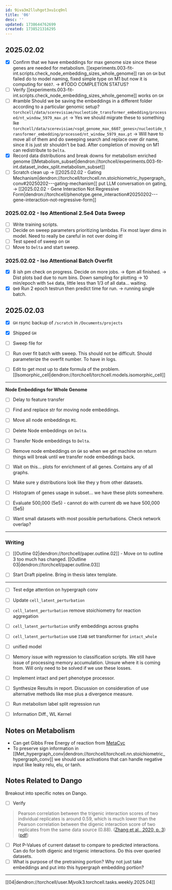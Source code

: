 ```yaml
---
id: 9iva3m2lluhgot3xu1cq9nl
title: '06'
desc: ''
updated: 1738644762699
created: 1738521316295
---
```


## 2025.02.02

- [x] Confirm that we have embeddings for max genome size since these genes are needed for metabolism. [[experiments.003-fit-int.scripts.check_node_embedding_sizes_whole_genome]] ran on `GH` but failed do to model naming, fixed simple type on M1 but now it is computing for `6607`. → #TODO COMPLETION STATUS?
- [ ] Verify [[experiments.003-fit-int.scripts.check_node_embedding_sizes_whole_genome]] works on `GH`
- [ ] #ramble Should we be saving the embeddings in a different folder according to a particular genomic setup? `torchcell/data/scerevisiae/nucleotide_transformer_embedding/processed/nt_window_5979_max.pt` → Yes we should migrate these to something lke `torchcell/data/scerevisiae/<sgd_genome_max_6607_genes>/nucleotide_transformer_embedding/processed/nt_window_5979_max.pt` → Will have to move all of them and do sweeping search and replace over dir name, since it is just str shouldn't be bad. After completion of moving on M1 can redistribute to `Delta`.
- [x] Record data distributions and break downs for metabolism enriched genome [[Metabolism_subset|dendron://torchcell/experiments.003-fit-int.dataset_index_split.metabolism_subset]]
- [ ] Scratch clean up → [[2025.02.02 - Gating Mechanism|dendron://torchcell/torchcell.nn.stoichiometric_hypergraph_conv#20250202---gating-mechanism]] put LLM conversation on gating, → [[2025.02.02 - Gene Interaction Not Regressive Form|dendron://torchcell/phenotype.gene_interaction#20250202---gene-interaction-not-regressive-form]]

### 2025.02.02 - Iso Attentional 2.5e4 Data Sweep

- [ ] Write training scripts.
- [ ] Decide on sweep parameters prioritizing lambdas. Fix most layer dims in model. Need to really be careful in not over doing it!
- [ ] Test speed of sweep on `GH`
- [ ] Move to `Delta` and start sweep.

### 2025.02.02 - Iso Attentional Batch Overfit

- [x] 8 ish pm check on progress. Decide on more jobs. → 6pm all finished. → Dist plots bad due to num bins. Down sampling for plotting → 10 min/epoch with `5e4` data, little less than 1/3 of all data... waiting.
- [x] `Qm9` Run 2 epoch testrun then predict time for run. →  running single batch.

## 2025.02.03

- [x] `GH` rsync backup of `/scratch` in `/Documents/projects`
- [x] Shipped `GH`

- [ ] Sweep file for
- [ ] Run over fit batch with sweep. This should not be difficult. Should parameterize the overfit number. To have in logs.

- [ ] Edit to get most up to date formula of the problem. [[Isomorphic_cell|dendron://torchcell/torchcell.models.isomorphic_cell]]

***
**Node Embeddings for Whole Genome**

- [ ] Delay to feature transfer
- [ ] Find and replace str for moving node embeddings.
- [ ] Move all node embeddings `M1`.
- [ ] Delete Node embeddings on `Delta`.
- [ ] Transfer Node embeddings to `Delta`.
- [ ] Remove node embeddings on `GH` so when we get machine on return things will break until we transfer node embeddings back.

- [ ] Wait on this... plots for enrichment of all genes. Contains any of all graphs.
- [ ] Make sure y distributions look like they y from other datasets.
- [ ] Histogram of genes usage in subset... we have these plots somewhere.
- [ ] Evaluate
500,000 (5e5) - cannot do with current db we have
500,000 (5e5)

- [ ] Want small datasets with most possible perturbations. Check network overlap?

***

### Writing

- [ ] [[Outline 02|dendron://torchcell/paper.outline.02]] - Move on to outline 3 too much has changed. [[Outline 03|dendron://torchcell/paper.outline.03]]

- [ ] Start Draft pipeline. Bring in thesis latex template.

***

- [ ] Test edge attention on hypergraph conv
- [ ] Update `cell_latent_perturbation`
- [ ] `cell_latent_perturbation` remove stoichiometry for reaction aggregation
- [ ] `cell_latent_perturbation` unify embeddings across graphs
- [ ] `cell_latent_perturbation` use `ISAB` set transformer for `intact_whole`
- [ ] unified model

- [ ] Memory issue with regression to classification scripts. We still have issue of processing memory accumulation. Unsure where it is coming from. Will only need to be solved if we use these losses.
- [ ] Implement intact and pert phenotype processor.
- [ ] Synthesize Results in report. Discussion on consideration of use alternative methods like mse plus a divergence measure.
- [ ] Run metabolism label split regression run
- [ ] Information Diff., WL Kernel

## Notes on Metabolism

- Can get Gibbs Free Energy of reaction from [MetaCyc](https://biocyc.org/reaction?orgid=META&id=D-LACTATE-DEHYDROGENASE-CYTOCHROME-RXN)
- To preserve sign information in [[Met_hypergraph_conv|dendron://torchcell/torchcell.nn.stoichiometric_hypergraph_conv]] we should use activations that can handle negative input like leaky relu, elu, or tanh.

## Notes Related to Dango

Breakout into specific notes on Dango.

- [ ] Verify

> Pearson correlation between the trigenic interaction scores of two individual replicates is around 0.59, which is much lower than the Pearson correlation between the digenic interaction score of two replicates from the same data source (0.88). ([Zhang et al., 2020, p. 3](zotero://select/library/items/PJFDVT8Y)) ([pdf](zotero://open-pdf/library/items/AFBC5E89?page=3&annotation=D8D949VF))

- [ ] Plot P-Values of current dataset to compare to predicted interactions. Can do for both digenic and trigenic interactions. Do this over queried datasets.
- [ ] What is purpose of the pretraining portion? Why not just take embeddings and put into this hypergraph embedding portion?

***

[[04|dendron://torchcell/user.Mjvolk3.torchcell.tasks.weekly.2025.04]]
